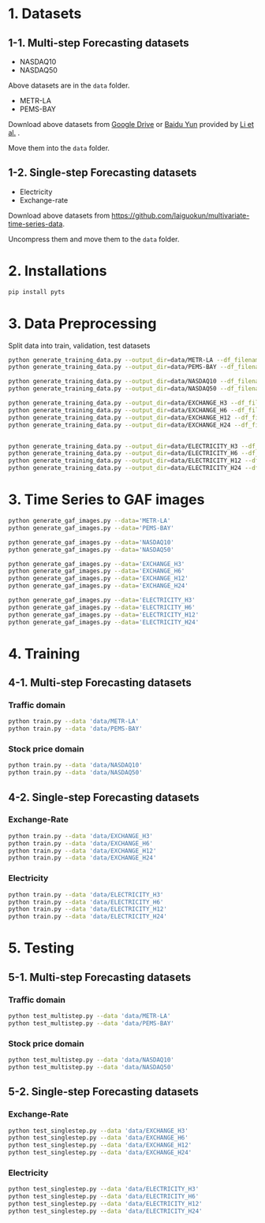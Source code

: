 # 1. Datasets

## 1-1. Multi-step Forecasting datasets

- NASDAQ10
- NASDAQ50

Above datasets are in the `data` folder.



- METR-LA
- PEMS-BAY

Download above datasets from [Google Drive](https://drive.google.com/open?id=10FOTa6HXPqX8Pf5WRoRwcFnW9BrNZEIX) or [Baidu Yun](https://pan.baidu.com/s/14Yy9isAIZYdU__OYEQGa_g) provided by [Li et al.](https://github.com/liyaguang/DCRNN.git) . 

Move them into the `data` folder.



## 1-2. Single-step Forecasting datasets

- Electricity
- Exchange-rate

Download above datasets from https://github.com/laiguokun/multivariate-time-series-data. 

Uncompress them and move them to the `data` folder.



# 2. Installations

```bash
pip install pyts
```



# 3. Data Preprocessing

Split data into train, validation, test datasets

```bash
python generate_training_data.py --output_dir=data/METR-LA --df_filename=data/metr-la.h5 --seq_length_x 12 --seq_length_y 12
python generate_training_data.py --output_dir=data/PEMS-BAY --df_filename=data/pems-bay.h5 --seq_length_x 12 --seq_length_y 12

python generate_training_data.py --output_dir=data/NASDAQ10 --df_filename=data/nasdaq10.h5 --seq_length_x 15 --seq_length_y 5
python generate_training_data.py --output_dir=data/NASDAQ50 --df_filename=data/nasdaq50.h5 --seq_length_x 15 --seq_length_y 5

python generate_training_data.py --output_dir=data/EXCHANGE_H3 --df_filename=data/exchange_rate.txt.gz --seq_length_x 168 --seq_length_y 1 --y_start 3
python generate_training_data.py --output_dir=data/EXCHANGE_H6 --df_filename=data/exchange_rate.txt.gz --seq_length_x 168 --seq_length_y 1 --y_start 6
python generate_training_data.py --output_dir=data/EXCHANGE_H12 --df_filename=data/exchange_rate.txt.gz --seq_length_x 168 --seq_length_y 1 --y_start 12
python generate_training_data.py --output_dir=data/EXCHANGE_H24 --df_filename=data/exchange_rate.txt.gz --seq_length_x 168 --seq_length_y 1 --y_start 24


python generate_training_data.py --output_dir=data/ELECTRICITY_H3 --df_filename=data/electricity.txt.gz --seq_length_x 48 --seq_length_y 1 --y_start 3
python generate_training_data.py --output_dir=data/ELECTRICITY_H6 --df_filename=data/electricity.txt.gz --seq_length_x 48 --seq_length_y 1 --y_start 6
python generate_training_data.py --output_dir=data/ELECTRICITY_H12 --df_filename=data/electricity.txt.gz --seq_length_x 48 --seq_length_y 1 --y_start 12
python generate_training_data.py --output_dir=data/ELECTRICITY_H24 --df_filename=data/electricity.txt.gz --seq_length_x 48 --seq_length_y 1 --y_start 24
```



# 3. Time Series to GAF images

```bash
python generate_gaf_images.py --data='METR-LA'
python generate_gaf_images.py --data='PEMS-BAY'

python generate_gaf_images.py --data='NASDAQ10'
python generate_gaf_images.py --data='NASDAQ50'

python generate_gaf_images.py --data='EXCHANGE_H3'
python generate_gaf_images.py --data='EXCHANGE_H6'
python generate_gaf_images.py --data='EXCHANGE_H12'
python generate_gaf_images.py --data='EXCHANGE_H24'

python generate_gaf_images.py --data='ELECTRICITY_H3'
python generate_gaf_images.py --data='ELECTRICITY_H6'
python generate_gaf_images.py --data='ELECTRICITY_H12'
python generate_gaf_images.py --data='ELECTRICITY_H24'
```



# 4. Training

## 4-1. Multi-step Forecasting datasets

### Traffic domain

```bash
python train.py --data 'data/METR-LA'
python train.py --data 'data/PEMS-BAY'
```



### Stock price domain

```bash
python train.py --data 'data/NASDAQ10'
python train.py --data 'data/NASDAQ50'
```



## 4-2. Single-step Forecasting datasets

### Exchange-Rate

```bash
python train.py --data 'data/EXCHANGE_H3'
python train.py --data 'data/EXCHANGE_H6'
python train.py --data 'data/EXCHANGE_H12'
python train.py --data 'data/EXCHANGE_H24'
```



### Electricity

```bash
python train.py --data 'data/ELECTRICITY_H3'
python train.py --data 'data/ELECTRICITY_H6'
python train.py --data 'data/ELECTRICITY_H12'
python train.py --data 'data/ELECTRICITY_H24'
```



# 5. Testing

## 5-1. Multi-step Forecasting datasets

### Traffic domain

```bash
python test_multistep.py --data 'data/METR-LA'
python test_multistep.py --data 'data/PEMS-BAY'
```



### Stock price domain

```bash
python test_multistep.py --data 'data/NASDAQ10'
python test_multistep.py --data 'data/NASDAQ50'
```



## 5-2. Single-step Forecasting datasets

### Exchange-Rate

```bash
python test_singlestep.py --data 'data/EXCHANGE_H3'
python test_singlestep.py --data 'data/EXCHANGE_H6'
python test_singlestep.py --data 'data/EXCHANGE_H12'
python test_singlestep.py --data 'data/EXCHANGE_H24'
```



### Electricity

```bash
python test_singlestep.py --data 'data/ELECTRICITY_H3'
python test_singlestep.py --data 'data/ELECTRICITY_H6'
python test_singlestep.py --data 'data/ELECTRICITY_H12'
python test_singlestep.py --data 'data/ELECTRICITY_H24'
```



